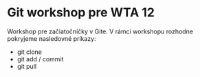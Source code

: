  # Git  workshop pre WTA 12

Workshop pre začiatočníčky v Gite. 
V rámci workshopu rozhodne pokryjeme nasledovné príkazy:
* git clone 
* git add / commit
* git pull